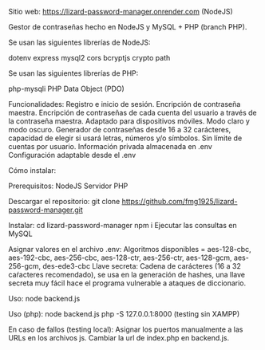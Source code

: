 Sitio web: https://lizard-password-manager.onrender.com (NodeJS)

Gestor de contraseñas hecho en NodeJS y MySQL + PHP (branch PHP).

Se usan las siguientes librerías de NodeJS:

dotenv
express
mysql2
cors
bcryptjs
crypto
path

Se usan las siguientes librerías de PHP:

php-mysqli PHP Data Object (PDO)

Funcionalidades:
Registro e inicio de sesión.
Encripción de contraseña maestra.
Encripción de contraseñas de cada cuenta del usuario a través de la contraseña maestra.
Adaptado para dispositivos móviles.
Modo claro y modo oscuro.
Generador de contraseñas desde 16 a 32 carácteres, capacidad de elegir si usará letras, números y/o símbolos.
Sin límite de cuentas por usuario.
Información privada almacenada en .env
Configuración adaptable desde el .env

Cómo instalar:

Prerequisitos:
NodeJS
Servidor PHP

Descargar el repositorio:
git clone https://github.com/fmg1925/lizard-password-manager.git

Instalar:
cd lizard-password-manager
npm i
Ejecutar las consultas en MySQL

Asignar valores en el archivo .env:
Algoritmos disponibles = aes-128-cbc, aes-192-cbc, aes-256-cbc, aes-128-ctr, aes-256-ctr, aes-128-gcm, aes-256-gcm, des-ede3-cbc
Llave secreta: Cadena de carácteres (16 a 32 caŕacteres recomendado), se usa en la generación de hashes, una llave secreta muy fácil hace el programa vulnerable a ataques de diccionario.

Uso:
node backend.js

Uso (php):
node backend.js
php -S 127.0.0.1:8000 (testing sin XAMPP)

En caso de fallos (testing local):
Asignar los puertos manualmente a las URLs en los archivos js.
Cambiar la url de index.php en backend.js.
